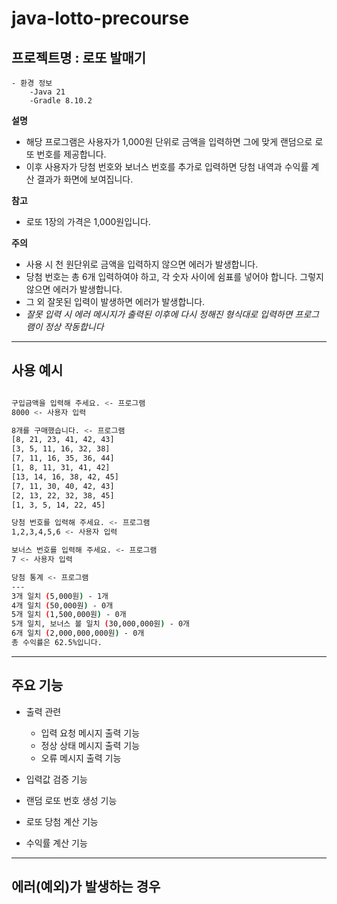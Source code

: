 # java-lotto-precourse

## 프로젝트명 : 로또 발매기
    - 환경 정보
        -Java 21
        -Gradle 8.10.2

**설명**
- 해당 프로그램은 사용자가 1,000원 단위로 금액을 입력하면 그에 맞게 랜덤으로 로또 번호를 제공합니다.
- 이후 사용자가 당첨 번호와 보너스 번호를 추가로 입력하면 당첨 내역과 수익률 계산 결과가 화면에 보여집니다.

**참고**
- 로또 1장의 가격은 1,000원입니다.

**주의**
- 사용 시 천 원단위로 금액을 입력하지 않으면 에러가 발생합니다.
- 당첨 번호는 총 6개 입력하여야 하고, 각 숫자 사이에 쉼표를 넣어야 합니다. 그렇지 않으면 에러가 발생합니다.
- 그 외 잘못된 입력이 발생하면 에러가 발생합니다.
- *잘못 입력 시 에러 메시지가 출력된 이후에 다시 정해진 형식대로 입력하면 프로그램이 정상 작동합니다*

---
## 사용 예시
``` bash

구입금액을 입력해 주세요. <- 프로그램
8000 <- 사용자 입력

8개를 구매했습니다. <- 프로그램
[8, 21, 23, 41, 42, 43]
[3, 5, 11, 16, 32, 38]
[7, 11, 16, 35, 36, 44]
[1, 8, 11, 31, 41, 42]
[13, 14, 16, 38, 42, 45]
[7, 11, 30, 40, 42, 43]
[2, 13, 22, 32, 38, 45]
[1, 3, 5, 14, 22, 45]

당첨 번호를 입력해 주세요. <- 프로그램
1,2,3,4,5,6 <- 사용자 입력

보너스 번호를 입력해 주세요. <- 프로그램
7 <- 사용자 입력

당첨 통계 <- 프로그램
---
3개 일치 (5,000원) - 1개
4개 일치 (50,000원) - 0개
5개 일치 (1,500,000원) - 0개
5개 일치, 보너스 볼 일치 (30,000,000원) - 0개
6개 일치 (2,000,000,000원) - 0개
총 수익률은 62.5%입니다.

```
---
## 주요 기능
- 출력 관련
    - 입력 요청 메시지 출력 기능
    - 정상 상태 메시지 출력 기능
    - 오류 메시지 출력 기능

- 입력값 검증 기능

- 랜덤 로또 번호 생성 기능

- 로또 당첨 계산 기능
- 수익률 계산 기능
---
## 에러(예외)가 발생하는 경우


